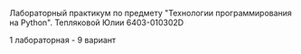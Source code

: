 Лабораторный практикум по предмету "Технологии программирования на Python". Тепляковой Юлии 6403-010302D

1 лабораторная - 9 вариант
